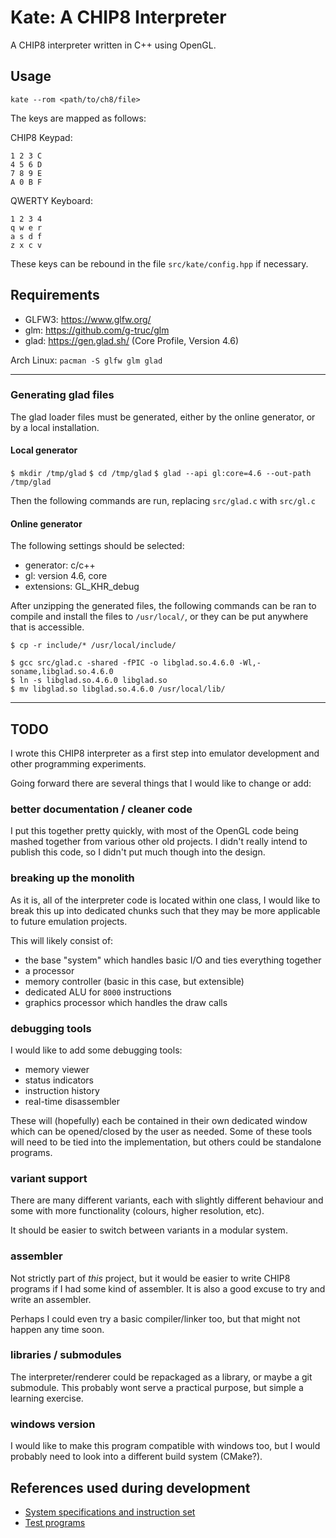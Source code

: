 # Kate: A CHIP8 Interpreter

A CHIP8 interpreter written in C++ using OpenGL.

## Usage

`kate --rom <path/to/ch8/file>`

The keys are mapped as follows:

CHIP8 Keypad:
```
1 2 3 C
4 5 6 D
7 8 9 E
A 0 B F
```

QWERTY Keyboard:
```
1 2 3 4
q w e r
a s d f
z x c v
```

These keys can be rebound in the file `src/kate/config.hpp` if necessary.

## Requirements

- GLFW3: https://www.glfw.org/
- glm: https://github.com/g-truc/glm
- glad: https://gen.glad.sh/ (Core Profile, Version 4.6)

Arch Linux:
```pacman -S glfw glm glad```

---

### Generating glad files

The glad loader files must be generated, either by the online generator, or by
a local installation.

#### Local generator

`$ mkdir /tmp/glad`
`$ cd /tmp/glad`
`$ glad --api gl:core=4.6 --out-path /tmp/glad`

Then the following commands are run, replacing `src/glad.c` with `src/gl.c`

#### Online generator

The following settings should be selected:
- generator: c/c++
- gl: version 4.6, core
- extensions: GL_KHR_debug

After unzipping the generated files, the following commands can be ran to
compile and install the files to `/usr/local/`, or they can be put anywhere
that is accessible.

```
$ cp -r include/* /usr/local/include/

$ gcc src/glad.c -shared -fPIC -o libglad.so.4.6.0 -Wl,-soname,libglad.so.4.6.0
$ ln -s libglad.so.4.6.0 libglad.so
$ mv libglad.so libglad.so.4.6.0 /usr/local/lib/
```

---

## TODO

I wrote this CHIP8 interpreter as a first step into emulator development and
other programming experiments.

Going forward there are several things that I would like to change or add:

### better documentation / cleaner code

I put this together pretty quickly, with most of the OpenGL code being mashed
together from various other old projects. I didn't really intend to publish
this code, so I didn't put much though into the design.

### breaking up the monolith

As it is, all of the interpreter code is located within one class, I would like
to break this up into dedicated chunks such that they may be more applicable to
future emulation projects.

This will likely consist of:

- the base "system" which handles basic I/O and ties everything together
- a processor
- memory controller (basic in this case, but extensible)
- dedicated ALU for `8000` instructions
- graphics processor which handles the draw calls

### debugging tools

I would like to add some debugging tools:

- memory viewer
- status indicators
- instruction history
- real-time disassembler

These will (hopefully) each be contained in their own dedicated window which
can be opened/closed by the user as needed. Some of these tools will need to be
tied into the implementation, but others could be standalone programs.

### variant support

There are many different variants, each with slightly different behaviour and
some with more functionality (colours, higher resolution, etc).

It should be easier to switch between variants in a modular system.

### assembler

Not strictly part of _this_ project, but it would be easier to write CHIP8
programs if I had some kind of assembler. It is also a good excuse to try and
write an assembler.

Perhaps I could even try a basic compiler/linker too, but that might not happen
any time soon.

### libraries / submodules

The interpreter/renderer could be repackaged as a library, or maybe a git
submodule. This probably wont serve a practical purpose, but simple a learning
exercise.

### windows version

I would like to make this program compatible with windows too, but I would
probably need to look into a different build system (CMake?).

## References used during development

- [System specifications and instruction set][1]
- [Test programs][2]


[1]: >https://tobiasvl.github.io/blog/write-a-chip-8-emulator/>
[2]: <https://github.com/Timendus/chip8-test-suite>
